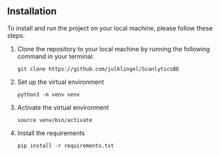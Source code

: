 ## Installation

To install and run the project on your local machine, please follow these steps:

1. Clone the repository to your local machine by running the following command in your terminal:

      ```
      git clone https://github.com/julklingel/ScanlyticsBE
   
      ```


2. Set up the virtual environment
   
     ```
     python3 -m venv venv
     
     ```

3. Activate the virtual environment 

     ```
     source venv/bin/activate
     
     ```

4. Install the requirements

     ```
     pip install -r requirements.txt
     
     ```
